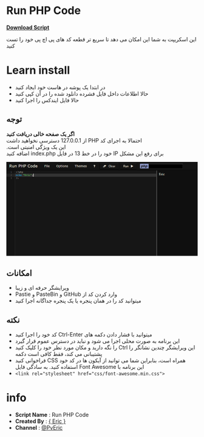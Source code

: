 Run PHP Code
============

<a href="https://github.com/EricSudo/Run-PHP-Code/archive/master.zip"><b>Download Script</b></a>

این اسکریپت به شما این امکان می دهد تا سریع تر قطعه کد های پی اچ پی خود را تست کنید

Learn install
============

- در ابتدا یک پوشه در هاست خود ایجاد کنید
- حالا اطلاعات داخل فایل فشرده دانلود شده را در آن کپی کنید
- حالا فایل ایندکس را اجرا کنید

توجه
----
<b>اگر یک صفحه خالی دریافت کنید</b><br>
از 127.0.0.1 دسترسی نخواهید داشت PHP احتمالا به اجرای کد
<br>.این یک ویژگی امنیتی است
<br> اضافه کنید index.php خود را در خط 13 در فایل IP برای رفع این مشکل

![screenshot](https://github.com/EricSudo/Run-PHP-Code/raw/master/img/screenshot.png)  

امکانات
--------
- ویرایشگر حرفه ای و زیبا
- Pastie و PasteBin و GitHub وارد کردن کد از
- میتوانید کد را در همان پنجره یا یک پنجره جداگانه اجرا کنید

نکته
----
- کد خود را اجرا کنید Ctrl-Enter میتوانید با فشار دادن دکمه های
- این برنامه به صورت محلی اجرا می شود و نباید در دسترس عموم قرار گیرد
- را نگه دارید و مکان مورد نظر خود را کلیک کنید Ctrl این ویرایشگر چندین نشانگر را پشتیبانی می کند، فقط کافی است دکمه
- فراخوانی کنید CSS همراه است، بنابراین شما می توانید از آیکون ها در کد خود استفاده کنید. به سادگی فایل Font Awesome این برنامه با
- `<link rel="stylesheet" href="css/font-awesome.min.css">`

info
======

 - <b>Script Name</b> : Run PHP Code
 - <b>Created By</b> :  [{ Eric }](https://t.me/SudoEric)
 - <b>Channel</b> : [@PvEric](https://t.me/SudoEric)
 
